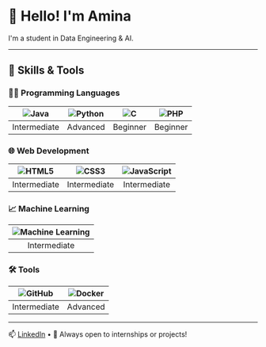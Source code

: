 # 👋 Hello! I'm Amina

I'm a student in Data Engineering & AI.

---

## 🧠 Skills & Tools

### 👨‍💻 Programming Languages
| ![Java](https://img.shields.io/badge/Java-ED8B00?style=for-the-badge&logo=java&logoColor=white) | ![Python](https://img.shields.io/badge/Python-3776AB?style=for-the-badge&logo=python&logoColor=white) | ![C](https://img.shields.io/badge/C-00599C?style=for-the-badge&logo=c&logoColor=white) | ![PHP](https://img.shields.io/badge/PHP-777BB4?style=for-the-badge&logo=php&logoColor=white) |
|:--:|:--:|:--:|:--:|
| Intermediate | Advanced | Beginner | Beginner |

### 🌐 Web Development
| ![HTML5](https://img.shields.io/badge/HTML5-E34F26?style=for-the-badge&logo=html5&logoColor=white) | ![CSS3](https://img.shields.io/badge/CSS3-1572B6?style=for-the-badge&logo=css3&logoColor=white) | ![JavaScript](https://img.shields.io/badge/JavaScript-F7DF1E?style=for-the-badge&logo=javascript&logoColor=black) |
|:--:|:--:|:--:|
| Intermediate | Intermediate | Intermediate |

### 📈 Machine Learning
| ![Machine Learning](https://img.shields.io/badge/Machine%20Learning-FF6F00?style=for-the-badge&logo=google&logoColor=white) |
|:--:|
| Intermediate |

### 🛠️ Tools
| ![GitHub](https://img.shields.io/badge/GitHub-181717?style=for-the-badge&logo=github&logoColor=white) | ![Docker](https://img.shields.io/badge/Docker-2496ED?style=for-the-badge&logo=docker&logoColor=white) |
|:--:|:--:|
| Intermediate | Advanced |

---

📫 [LinkedIn](https://www.linkedin.com/in/amina-addi-3bb890294?originalSubdomain=fr) • 💼 Always open to internships or projects!
